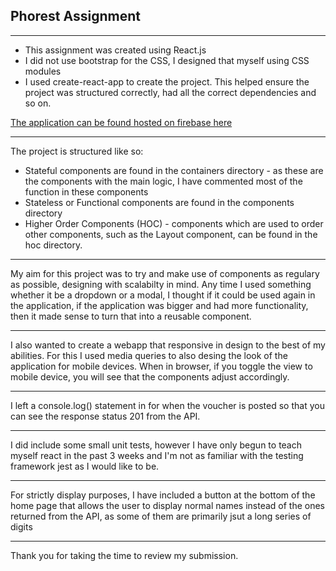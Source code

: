 ## Phorest Assignment 
--------

* This assignment was created using React.js 
* I did not use bootstrap for the CSS, I designed that myself using CSS modules
* I used create-react-app to create the project. This helped ensure the project was structured correctly, had all the correct dependencies and so on. 

[The application can be found hosted on firebase here](https://phorest-assignment.firebaseapp.com/)

---------

The project is structured like so:
* Stateful components are found in the containers directory - as these are the components with the main logic, I have commented most of the function in these components
* Stateless or Functional components are found in the components directory 
* Higher Order Components (HOC) - components which are used to order other components, such as the Layout component, 
can be found in the hoc directory. 

-------

My aim for this project was to try and make use of components as regulary as possible, designing with scalabilty in mind. Any time I used something whether it be a dropdown or a modal, I thought if it could be used again in the application, if the application was bigger and had more functionality, then it made sense to turn that into a reusable component. 

------

I also wanted to create a webapp that responsive in design to the best of my abilities. For this I used media queries 
to also desing the look of the application for mobile devices. When in browser, if you toggle the view to mobile device, you will see that the components adjust accordingly. 

------

I left a console.log() statement in for when the voucher is posted so that you can see the response status 201
from the API.

-------

I did include some small unit tests, however I have only begun to teach myself react in the past 3 weeks and I'm 
not as familiar with the testing framework jest as I would like to be. 


-----

For strictly display purposes, I have included a button at the bottom of the home page that allows the user to display
normal names instead of the ones returned from the API, as some of them are primarily jsut a long series of digits


--------

Thank you for taking the time to review my submission. 